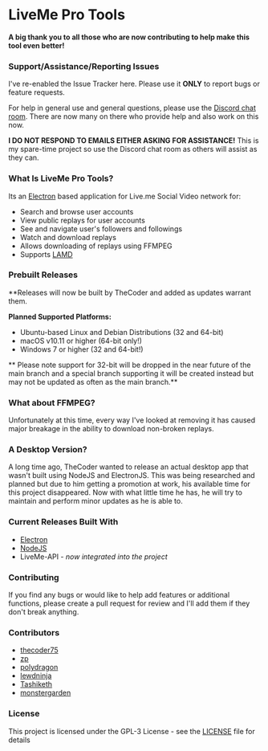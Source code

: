 # LiveMe Pro Tools

**A big thank you to all those who are now contributing to help make this tool even better!**

### Support/Assistance/Reporting Issues
I've re-enabled the Issue Tracker here.  Please use it **ONLY** to report bugs or feature requests.

For help in general use and general questions, please use the [Discord chat room](https://discord.gg/A5p2aF4).  There are now many on there who provide help and also work on this now.

**I DO NOT RESPOND TO EMAILS EITHER ASKING FOR ASSISTANCE!**  This is my spare-time project so use the Discord chat room as others will assist as they can.

### What Is LiveMe Pro Tools?
Its an [Electron](https://electronjs.org) based application for Live.me Social Video network for:
- Search and browse user accounts
- View public replays for user accounts
- See and navigate user's followers and followings
- Watch and download replays
- Allows downloading of replays using FFMPEG
- Supports [LAMD](https://notabug.org/thecoder75/lamd)

### Prebuilt Releases
**Releases will now be built by TheCoder and added as updates warrant them.

**Planned Supported Platforms:**
- Ubuntu-based Linux and Debian Distributions (32 and 64-bit)
- macOS v10.11 or higher (64-bit only!)
- Windows 7 or higher (32 and 64-bit!)

** Please note support for 32-bit will be dropped in the near future of the main branch and a special branch supporting it will be created instead but may not be updated as often as the main branch.**

### What about FFMPEG?
Unfortunately at this time, every way I've looked at removing it has caused major breakage in the ability to download non-broken replays.

### A Desktop Version?
A long time ago, TheCoder wanted to release an actual desktop app that wasn't built using NodeJS and ElectronJS.  This was being researched and planned but due to him getting a promotion at work, his available time for this project disappeared.  Now with what little time he has, he will try to maintain and perform minor updates as he is able to.

### Current Releases Built With
* [Electron](http://electron.atom.io)
* [NodeJS](http://nodejs.org)
* LiveMe-API - *now integrated into the project*

### Contributing
If you find any bugs or would like to help add features or additional functions, please create a pull request for review and I'll add them if they don't break anything.

### Contributors
* [thecoder75](https://notabug.com/thecoder75)
* [zp](https://github.com/zp)
* [polydragon](https://github.com/polydragon)
* [lewdninja](https://github.com/lewdninja)
* [Tashiketh](https://notabug.org/Tashiketh)
* [monstergarden](https://notabug.org/monstergarden)

### License
This project is licensed under the GPL-3 License - see the [LICENSE](LICENSE) file for details

